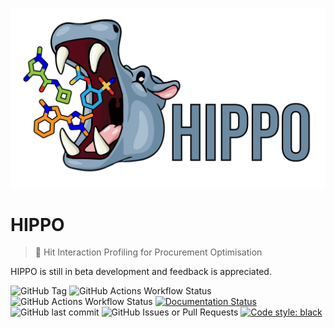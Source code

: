 ![hippo_logo](https://github.com/mwinokan/HIPPO/blob/main/logos/hippo_logo-05.png?raw=true)

HIPPO
=====

> 🦛 Hit Interaction Profiling for Procurement Optimisation

HIPPO is still in beta development and feedback is appreciated.

![GitHub Tag](https://img.shields.io/github/v/tag/mwinokan/hippo?include_prereleases&label=PyPI&link=https%3A%2F%2Fpypi.org%2Fproject%2Fhippo-db%2F)
![GitHub Actions Workflow Status](https://img.shields.io/github/actions/workflow/status/mwinokan/HIPPO/python-publish.yml?label=publish&link=https%3A%2F%2Fgithub.com%2Fmwinokan%2FHIPPO%2Factions%2Fworkflows%2Fpython-publish.yml)
![GitHub Actions Workflow Status](https://img.shields.io/github/actions/workflow/status/mwinokan/HIPPO/black.yml?label=lint&link=https%3A%2F%2Fgithub.com%2Fmwinokan%2FHIPPO%2Factions%2Fworkflows%2Fblack.yml)
[![Documentation Status](https://readthedocs.org/projects/hippo-db/badge/?version=latest)](https://hippo.winokan.com/en/latest/?badge=latest)
![GitHub last commit](https://img.shields.io/github/last-commit/mwinokan/hippo)
![GitHub Issues or Pull Requests](https://img.shields.io/github/issues/mwinokan/hippo)
[![Code style: black](https://img.shields.io/badge/code%20style-black-000000.svg)](https://github.com/psf/black)
